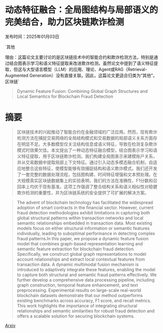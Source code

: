 # 动态特征融合：全局图结构与局部语义的完美结合，助力区块链欺诈检测

发布时间：2025年01月03日

`其他

理由：这篇论文主要讨论的是区块链技术中的智能合约和欺诈检测方法，特别是通过结合图表示学习和语义特征提取来改进欺诈检测。虽然论文中提到了语义特征提取，但这与大型语言模型（LLM）的应用、理论、Agent或RAG（Retrieval-Augmented Generation）没有直接关联。因此，这篇论文更适合归类为“其他”。` `区块链`

> Dynamic Feature Fusion: Combining Global Graph Structures and Local Semantics for Blockchain Fraud Detection

# 摘要

> 区块链技术的兴起推动了智能合约在金融领域的广泛应用。然而，现有欺诈检测方法在捕捉交易网络的全局结构模式和交易数据的局部语义关系方面存在明显不足。大多数模型仅关注结构信息或语义特征，导致在检测复杂欺诈模式时效果欠佳。本文提出了一种动态特征融合模型，结合图表示学习和语义特征提取，用于区块链欺诈检测。我们构建全局图表示来建模账户关系，并从交易数据中提取局部上下文特征。通过引入动态多模态融合机制，自适应地整合这些特征，使模型能够有效捕捉结构和语义欺诈模式。我们还开发了一套完整的数据处理流程，包括图构建、时间特征增强和文本预处理。在大规模真实区块链数据集上的实验表明，我们的方法在准确性、F1分数和召回率上均优于现有基准。这项工作强调了整合结构关系和语义相似性对稳健欺诈检测的重要性，并为区块链系统的安全提供了可扩展的解决方案。

> The advent of blockchain technology has facilitated the widespread adoption of smart contracts in the financial sector. However, current fraud detection methodologies exhibit limitations in capturing both global structural patterns within transaction networks and local semantic relationships embedded in transaction data. Most existing models focus on either structural information or semantic features individually, leading to suboptimal performance in detecting complex fraud patterns.In this paper, we propose a dynamic feature fusion model that combines graph-based representation learning and semantic feature extraction for blockchain fraud detection. Specifically, we construct global graph representations to model account relationships and extract local contextual features from transaction data. A dynamic multimodal fusion mechanism is introduced to adaptively integrate these features, enabling the model to capture both structural and semantic fraud patterns effectively. We further develop a comprehensive data processing pipeline, including graph construction, temporal feature enhancement, and text preprocessing. Experimental results on large-scale real-world blockchain datasets demonstrate that our method outperforms existing benchmarks across accuracy, F1 score, and recall metrics. This work highlights the importance of integrating structural relationships and semantic similarities for robust fraud detection and offers a scalable solution for securing blockchain systems.

[Arxiv](https://arxiv.org/abs/2501.02032)
